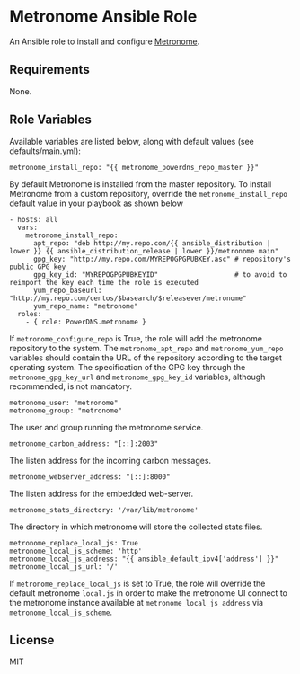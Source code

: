 Metronome Ansible Role
======================

An Ansible role to install and configure [Metronome](https://github.com/ahupowerdns/metronome).

Requirements
------------

None.

Role Variables
--------------

Available variables are listed below, along with default values (see defaults/main.yml):

    metronome_install_repo: "{{ metronome_powerdns_repo_master }}"

By default Metronome is installed from the master repository.
To install Metronome from a custom repository, override the `metronome_install_repo` default value in your playbook
as shown below

    - hosts: all
      vars:
        metronome_install_repo:
          apt_repo: "deb http://my.repo.com/{{ ansible_distribution | lower }} {{ ansible_distribution_release | lower }}/metronome main"
          gpg_key: "http://my.repo.com/MYREPOGPGPUBKEY.asc" # repository's public GPG key
          gpg_key_id: "MYREPOGPGPUBKEYID"                   # to avoid to reimport the key each time the role is executed
          yum_repo_baseurl: "http://my.repo.com/centos/$basearch/$releasever/metronome"
          yum_repo_name: "metronome"
      roles:
        - { role: PowerDNS.metronome }

If `metronome_configure_repo` is True, the role will add the metronome repository to the system.
The `metronome_apt_repo` and `metronome_yum_repo` variables should contain the URL of the repository according to the target operating system.
The specification of the GPG key through the `metronome_gpg_key_url` and `metronome_gpg_key_id` variables, although recommended, is not mandatory.

    metronome_user: "metronome"
    metronome_group: "metronome"

The user and group running the metronome service.

    metronome_carbon_address: "[::]:2003"

The listen address for the incoming carbon messages.

    metronome_webserver_address: "[::]:8000"

The listen address for the embedded web-server.

    metronome_stats_directory: '/var/lib/metronome'

The directory in which metronome will store the collected stats files.

    metronome_replace_local_js: True
    metronome_local_js_scheme: 'http'
    metronome_local_js_address: "{{ ansible_default_ipv4['address'] }}"
    metronome_local_js_url: '/'

If `metronome_replace_local_js` is set to True, the role will override the default metronome `local.js` in order to make
the metronome UI connect to the metronome instance available at `metronome_local_js_address` via `metronome_local_js_scheme`.

License
-------

MIT
